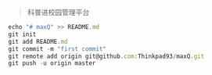 > 科普进校园管理平台

``` javascript
echo "# maxQ" >> README.md
git init
git add README.md
git commit -m "first commit"
git remote add origin git@github.com:Thinkpad93/maxQ.git
git push -u origin master

```

